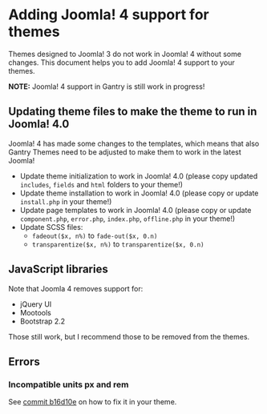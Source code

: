 # Adding Joomla! 4 support for themes

Themes designed to Joomla! 3 do not work in Joomla! 4 without some changes. This document helps you to add Joomla! 4 support to your themes.

**NOTE:** Joomla! 4 support in Gantry is still work in progress!

## Updating theme files to make the theme to run in Joomla! 4.0

Joomla! 4 has made some changes to the templates, which means that also Gantry Themes need to be adjusted to make them to work in the latest Joomla!

- Update theme initialization to work in Joomla! 4.0
  (please copy updated `includes`, `fields` and `html` folders to your theme!)
- Update theme installation  to work in Joomla! 4.0
  (please copy or update `install.php` in your theme!)
- Update page templates to work in Joomla! 4.0
  (please copy or update `component.php`, `error.php`, `index.php`, `offline.php` in your theme!)
- Update SCSS files:
  - `fadeout($x, n%)` to `fade-out($x, 0.n)`
  - `transparentize($x, n%)` to `transparentize($x, 0.n)`

## JavaScript libraries

Note that Joomla 4 removes support for:

- jQuery UI
- Mootools
- Bootstrap 2.2

Those still work, but I recommend those to be removed from the themes.

## Errors

### Incompatible units px and rem

See [commit b16d10e](https://github.com/gantry/gantry5/commit/b16d10eb2b29a866628c3807ce31ad67b0141278) on how to fix it in your theme.
